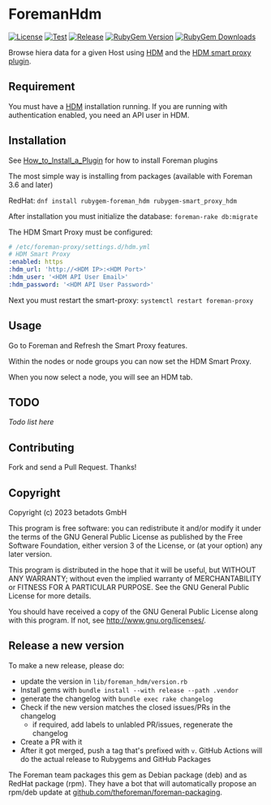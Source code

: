 # ForemanHdm

[![License](https://img.shields.io/github/license/betadots/foreman_hdm.svg)](https://github.com/betadots/foreman_hdm/blob/master/LICENSE)
[![Test](https://github.com/betadots/foreman_hdm/actions/workflows/test.yml/badge.svg)](https://github.com/betadots/foreman_hdm/actions/workflows/test.yml)
[![Release](https://github.com/betadots/foreman_hdm/actions/workflows/release.yml/badge.svg)](https://github.com/betadots/foreman_hdm/actions/workflows/release.yml)
[![RubyGem Version](https://img.shields.io/gem/v/foreman_hdm.svg)](https://rubygems.org/gems/foreman_hdm)
[![RubyGem Downloads](https://img.shields.io/gem/dt/foreman_hdm.svg)](https://rubygems.org/gems/foreman_hdm)

Browse hiera data for a given Host using [HDM](https://github.com/betadots/hdm) and the [HDM smart proxy plugin](https://github.com/betadots/smart_proxy_hdm).

## Requirement

You must have a [HDM](https://github.com/betadots/hdm) installation running.
If you are running with authentication enabled, you need an API user in HDM.

## Installation

See [How_to_Install_a_Plugin](http://projects.theforeman.org/projects/foreman/wiki/How_to_Install_a_Plugin)
for how to install Foreman plugins

The most simple way is installing from packages (available with Foreman 3.6 and later)

RedHat: `dnf install rubygem-foreman_hdm rubygem-smart_proxy_hdm`

After installation you must initialize the database: `foreman-rake db:migrate`

The HDM Smart Proxy must be configured:

```yaml
# /etc/foreman-proxy/settings.d/hdm.yml
# HDM Smart Proxy
:enabled: https
:hdm_url: 'http://<HDM IP>:<HDM Port>'
:hdm_user: '<HDM API User Email>'
:hdm_password: '<HDM API User Password>'
```

Next you must restart the smart-proxy: `systemctl restart foreman-proxy`

## Usage

Go to Foreman and Refresh the Smart Proxy features.

Within the nodes or node groups you can now set the HDM Smart Proxy.

When you now select a node, you will see an HDM tab.

## TODO

*Todo list here*

## Contributing

Fork and send a Pull Request. Thanks!

## Copyright

Copyright (c) 2023 betadots GmbH

This program is free software: you can redistribute it and/or modify
it under the terms of the GNU General Public License as published by
the Free Software Foundation, either version 3 of the License, or
(at your option) any later version.

This program is distributed in the hope that it will be useful,
but WITHOUT ANY WARRANTY; without even the implied warranty of
MERCHANTABILITY or FITNESS FOR A PARTICULAR PURPOSE.  See the
GNU General Public License for more details.

You should have received a copy of the GNU General Public License
along with this program.  If not, see <http://www.gnu.org/licenses/>.

## Release a new version

To make a new release, please do:

* update the version in `lib/foreman_hdm/version.rb`
* Install gems with `bundle install --with release --path .vendor`
* generate the changelog with `bundle exec rake changelog`
* Check if the new version matches the closed issues/PRs in the changelog
    * if required, add labels to unlabled PR/issues, regenerate the changelog
* Create a PR with it
* After it got merged, push a tag that's prefixed with `v`. GitHub Actions will do the actual release to Rubygems and GitHub Packages

The Foreman team packages this gem as Debian package (deb) and as RedHat package
(rpm). They have a bot that will automatically propose an rpm/deb update at
[github.com/theforeman/foreman-packaging](https://github.com/theforeman/foreman-packaging/pulls).

